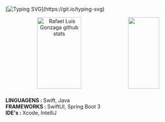 

[![Typing SVG](https://readme-typing-svg.herokuapp.com/?color=7830ff&size=35&center=true&vCenter=true&width=1000&lines=+Study,+Discipline,+Focus:;+Every+Day+of+My+Journey;+rluispdev.)](https://git.io/typing-svg)

<div align="center">  
  <img width="49%" height="195px" src="https://github-readme-stats-ovbp.vercel.app/api?username=rluispdev&show_icons=true&count_private=true&hide_border=true&title_color=ffffff&icon_color=7830ff&text_color=c9d1d9&bg_color=0d1117" alt="Rafael Luis Gonzaga github stats" /> 
  <img width="41%" height="195px" src="https://github-readme-stats-ovbp.vercel.app/api/top-langs/?username=rluispdev&layout=compact&hide_border=true&title_color=ffffff&text_color=ffffff&bg_color=0d1117&langs_count=2" />
</div>

<div style="margin-top: 20px;">
  <strong>LINGUAGENS : </strong> Swift, Java<br>
  <strong>FRAMEWORKS : </strong> SwiftUI, Spring Boot 3<br>
  <strong>IDE's : </strong> Xcode, IntelliJ
</div>
